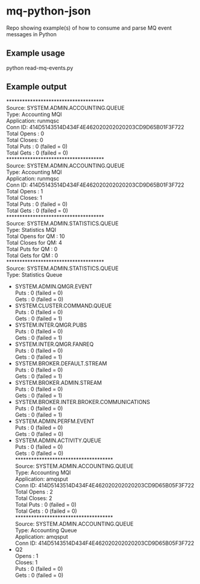 # mq-python-json
Repo showing example(s) of how to consume and parse MQ event messages in Python

## Example usage
python read-mq-events.py

## Example output
\*\*\*\*\*\*\*\*\*\*\*\*\*\*\*\*\*\*\*\*\*\*\*\*\*\*\*\*\*\*\*\*\*\*\*\*\*  
Source: SYSTEM.ADMIN.ACCOUNTING.QUEUE  
Type: Accounting MQI  
Application: runmqsc  
Conn ID: 414D5143514D434F4E462020202020203CD9D65B01F3F722  
Total Opens : 0   
Total Closes: 0   
Total Puts : 0 (failed = 0)   
Total Gets : 0 (failed = 0)   
\*\*\*\*\*\*\*\*\*\*\*\*\*\*\*\*\*\*\*\*\*\*\*\*\*\*\*\*\*\*\*\*\*\*\*\*\*  
Source: SYSTEM.ADMIN.ACCOUNTING.QUEUE  
Type: Accounting MQI  
Application: runmqsc  
Conn ID: 414D5143514D434F4E462020202020203CD9D65B01F3F722   
Total Opens : 1  
Total Closes: 1  
Total Puts : 0 (failed = 0)  
Total Gets : 0 (failed = 0)  
\*\*\*\*\*\*\*\*\*\*\*\*\*\*\*\*\*\*\*\*\*\*\*\*\*\*\*\*\*\*\*\*\*\*\*\*\*  
Source: SYSTEM.ADMIN.STATISTICS.QUEUE  
Type: Statistics MQI  
Total Opens for QM : 10  
Total Closes for QM: 4  
Total Puts for QM : 0  
Total Gets for QM : 0  
\*\*\*\*\*\*\*\*\*\*\*\*\*\*\*\*\*\*\*\*\*\*\*\*\*\*\*\*\*\*\*\*\*\*\*\*\*  
Source: SYSTEM.ADMIN.STATISTICS.QUEUE  
Type: Statistics Queue  
- SYSTEM.ADMIN.QMGR.EVENT  
Puts : 0 (failed = 0)  
Gets : 0 (failed = 0)  
- SYSTEM.CLUSTER.COMMAND.QUEUE  
Puts : 0 (failed = 0)  
Gets : 0 (failed = 1)  
- SYSTEM.INTER.QMGR.PUBS  
Puts : 0 (failed = 0)  
Gets : 0 (failed = 1)  
- SYSTEM.INTER.QMGR.FANREQ  
Puts : 0 (failed = 0)  
Gets : 0 (failed = 1)  
- SYSTEM.BROKER.DEFAULT.STREAM  
Puts : 0 (failed = 0)  
Gets : 0 (failed = 1)  
- SYSTEM.BROKER.ADMIN.STREAM  
Puts : 0 (failed = 0)  
Gets : 0 (failed = 1)  
- SYSTEM.BROKER.INTER.BROKER.COMMUNICATIONS  
Puts : 0 (failed = 0)  
Gets : 0 (failed = 1)  
- SYSTEM.ADMIN.PERFM.EVENT  
Puts : 0 (failed = 0)  
Gets : 0 (failed = 0)  
- SYSTEM.ADMIN.ACTIVITY.QUEUE  
Puts : 0 (failed = 0)  
Gets : 0 (failed = 0)  
\*\*\*\*\*\*\*\*\*\*\*\*\*\*\*\*\*\*\*\*\*\*\*\*\*\*\*\*\*\*\*\*\*\*\*\*\*  
Source: SYSTEM.ADMIN.ACCOUNTING.QUEUE  
Type: Accounting MQI  
Application: amqsput  
Conn ID: 414D5143514D434F4E462020202020203CD9D65B05F3F722  
Total Opens : 2  
Total Closes: 2  
Total Puts : 0 (failed = 0)  
Total Gets : 0 (failed = 0)  
\*\*\*\*\*\*\*\*\*\*\*\*\*\*\*\*\*\*\*\*\*\*\*\*\*\*\*\*\*\*\*\*\*\*\*\*\*  
Source: SYSTEM.ADMIN.ACCOUNTING.QUEUE  
Type: Accounting Queue  
Application: amqsput  
Conn ID: 414D5143514D434F4E462020202020203CD9D65B05F3F722  
- Q2  
Opens : 1  
Closes: 1  
Puts : 0 (failed = 0)  
Gets : 0 (failed = 0)  
